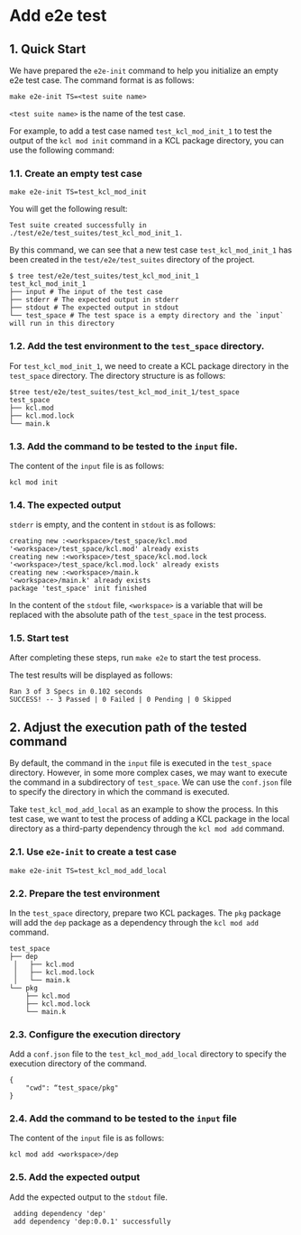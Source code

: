 
# Add e2e test

## 1. Quick Start
We have prepared the `e2e-init` command to help you initialize an empty e2e test case. The command format is as follows:

```
make e2e-init TS=<test suite name>
``` 

`<test suite name>` is the name of the test case.

For example, to add a test case named `test_kcl_mod_init_1` to test the output of the `kcl mod init` command in a KCL package directory, you can use the following command:

### 1.1. Create an empty test case
```
make e2e-init TS=test_kcl_mod_init
```

You will get the following result:

```
Test suite created successfully in ./test/e2e/test_suites/test_kcl_mod_init_1.
```
By this command, we can see that a new test case `test_kcl_mod_init_1` has been created in the `test/e2e/test_suites` directory of the project.

```
$ tree test/e2e/test_suites/test_kcl_mod_init_1
test_kcl_mod_init_1
├── input # The input of the test case
├── stderr # The expected output in stderr
├── stdout # The expected output in stdout
└── test_space # The test space is a empty directory and the `input` will run in this directory
```

### 1.2. Add the test environment to the `test_space` directory.

For `test_kcl_mod_init_1`, we need to create a KCL package directory in the `test_space` directory. The directory structure is as follows:

```
$tree test/e2e/test_suites/test_kcl_mod_init_1/test_space
test_space
├── kcl.mod
├── kcl.mod.lock
└── main.k
```

### 1.3. Add the command to be tested to the `input` file. 

The content of the `input` file is as follows:

```
kcl mod init
```

### 1.4. The expected output 

`stderr` is empty, and the content in `stdout` is as follows:

```
creating new :<workspace>/test_space/kcl.mod
'<workspace>/test_space/kcl.mod' already exists
creating new :<workspace>/test_space/kcl.mod.lock
'<workspace>/test_space/kcl.mod.lock' already exists
creating new :<workspace>/main.k
'<workspace>/main.k' already exists
package 'test_space' init finished
```

In the content of the `stdout` file, `<workspace>` is a variable that will be replaced with the absolute path of the `test_space` in the test process.

### 1.5. Start test

After completing these steps, run `make e2e` to start the test process.

The test results will be displayed as follows:

```
Ran 3 of 3 Specs in 0.102 seconds
SUCCESS! -- 3 Passed | 0 Failed | 0 Pending | 0 Skipped
```

## 2. Adjust the execution path of the tested command

By default, the command in the `input` file is executed in the `test_space` directory. However, in some more complex cases, we may want to execute the command in a subdirectory of `test_space`. We can use the `conf.json` file to specify the directory in which the command is executed.

Take `test_kcl_mod_add_local` as an example to show the process. In this test case, we want to test the process of adding a KCL package in the local directory as a third-party dependency through the `kcl mod add` command.

### 2.1. Use `e2e-init` to create a test case

```
make e2e-init TS=test_kcl_mod_add_local
```

### 2.2. Prepare the test environment

In the `test_space` directory, prepare two KCL packages. The `pkg` package will add the `dep` package as a dependency through the `kcl mod add` command.

```
test_space
├── dep
 │   ├── kcl.mod
 │   ├── kcl.mod.lock
 │   └── main.k
└── pkg
    ├── kcl.mod
    ├── kcl.mod.lock
    └── main.k
```

### 2.3. Configure the execution directory

Add a `conf.json` file to the `test_kcl_mod_add_local` directory to specify the execution directory of the command.

```
{
    "cwd": “test_space/pkg"
}
```

### 2.4. Add the command to be tested to the `input` file

The content of the `input` file is as follows:

```
kcl mod add <workspace>/dep
```

### 2.5. Add the expected output

Add the expected output to the `stdout` file.

```
 adding dependency 'dep'
 add dependency 'dep:0.0.1' successfully
``` 